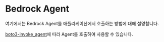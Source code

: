 # Bedrock Agent

여기에서는 Bedrock Agent를 애플리케이션에서 호출하는 방법에 대해 설명합니다.

[boto3-invoke_agent](https://boto3.amazonaws.com/v1/documentation/api/latest/reference/services/bedrock-agent-runtime/client/invoke_agent.html)에 따라 Agent를 호출하여 사용할 수 있습니다.
